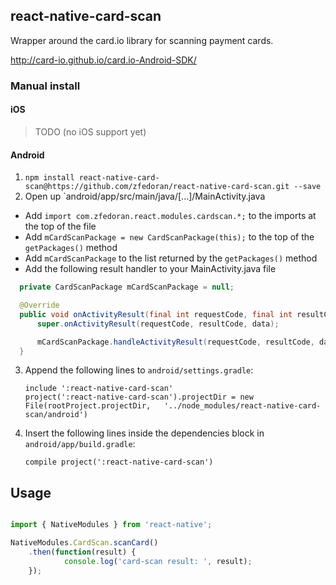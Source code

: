 ## react-native-card-scan
Wrapper around the card.io library for scanning payment cards.

http://card-io.github.io/card.io-Android-SDK/


### Manual install
#### iOS

> TODO (no iOS support yet)

#### Android
1. `npm install react-native-card-scan@https://github.com/zfedoran/react-native-card-scan.git --save`
2. Open up `android/app/src/main/java/[...]/MainActivity.java
  - Add `import com.zfedoran.react.modules.cardscan.*;` to the imports at the top of the file
  - Add `mCardScanPackage = new CardScanPackage(this);` to the top of the `getPackages()` method
  - Add `mCardScanPackage` to the list returned by the `getPackages()` method
  - Add the following result handler to your MainActivity.java file

  ```Java
    private CardScanPackage mCardScanPackage = null;

    @Override
    public void onActivityResult(final int requestCode, final int resultCode, final Intent data) {
        super.onActivityResult(requestCode, resultCode, data);

        mCardScanPackage.handleActivityResult(requestCode, resultCode, data);
    }
  ```

3. Append the following lines to `android/settings.gradle`:

    ```
    include ':react-native-card-scan'
    project(':react-native-card-scan').projectDir = new File(rootProject.projectDir,   '../node_modules/react-native-card-scan/android')
    ```

4. Insert the following lines inside the dependencies block in `android/app/build.gradle`:

    ```
    compile project(':react-native-card-scan')
    ```


## Usage

```javascript

import { NativeModules } from 'react-native';

NativeModules.CardScan.scanCard()
    .then(function(result) { 
            console.log('card-scan result: ', result);
    });

```
